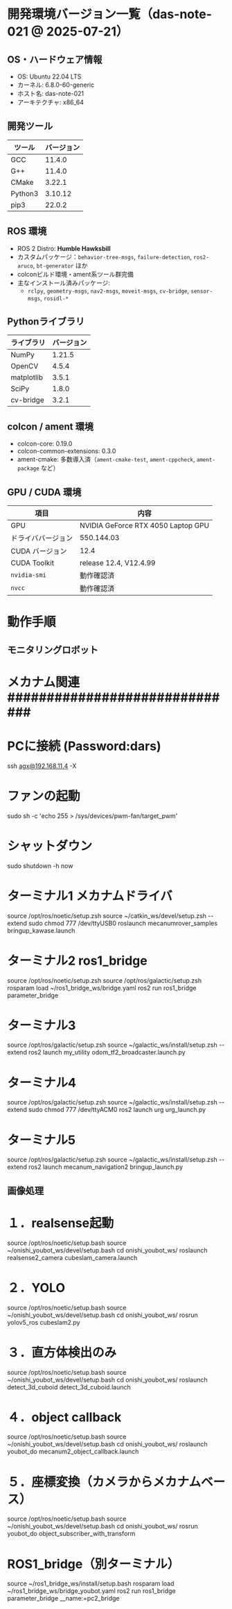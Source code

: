 # 開発環境バージョン一覧（das-note-021 @ 2025-07-21）

## OS・ハードウェア情報
- OS: Ubuntu 22.04 LTS
- カーネル: 6.8.0-60-generic
- ホスト名: das-note-021
- アーキテクチャ: x86_64

## 開発ツール
| ツール       | バージョン        |
|--------------|-------------------|
| GCC          | 11.4.0            |
| G++          | 11.4.0            |
| CMake        | 3.22.1            |
| Python3      | 3.10.12           |
| pip3         | 22.0.2            |

## ROS 環境
- ROS 2 Distro: **Humble Hawksbill**
- カスタムパッケージ：`behavior-tree-msgs`, `failure-detection`, `ros2-aruco`, `bt-generator` ほか
- colconビルド環境・ament系ツール群完備
- 主なインストール済みパッケージ:
  - `rclpy`, `geometry-msgs`, `nav2-msgs`, `moveit-msgs`, `cv-bridge`, `sensor-msgs`, `rosidl-*`

## Pythonライブラリ
| ライブラリ   | バージョン        |
|--------------|-------------------|
| NumPy        | 1.21.5            |
| OpenCV       | 4.5.4             |
| matplotlib   | 3.5.1             |
| SciPy        | 1.8.0             |
| cv-bridge    | 3.2.1             |

## colcon / ament 環境
- colcon-core: 0.19.0
- colcon-common-extensions: 0.3.0
- ament-cmake: 多数導入済（`ament-cmake-test`, `ament-cppcheck`, `ament-package` など）

## GPU / CUDA 環境
| 項目              | 内容                               |
|-------------------|------------------------------------|
| GPU               | NVIDIA GeForce RTX 4050 Laptop GPU |
| ドライババージョン | 550.144.03                         |
| CUDA バージョン   | 12.4                               |
| CUDA Toolkit      | release 12.4, V12.4.99             |
| `nvidia-smi`      | 動作確認済                         |
| `nvcc`            | 動作確認済                         |

# 動作手順
## モニタリングロボット
# メカナム関連　##############################
# PCに接続 (Password:dars)
<!-- ssh agx@192.168.11.64 -X  -->
ssh agx@192.168.11.4 -X 
# ファンの起動
sudo sh -c 'echo 255 > /sys/devices/pwm-fan/target_pwm'
# シャットダウン
sudo shutdown -h now
# ターミナル1 メカナムドライバ
source /opt/ros/noetic/setup.zsh
source ~/catkin_ws/devel/setup.zsh --extend
sudo chmod 777 /dev/ttyUSB0
roslaunch mecanumrover_samples bringup_kawase.launch 
# ターミナル2 ros1_bridge
source /opt/ros/noetic/setup.zsh
source /opt/ros/galactic/setup.zsh
rosparam load ~/ros1_bridge_ws/bridge.yaml
ros2 run ros1_bridge parameter_bridge
# ターミナル3
source /opt/ros/galactic/setup.zsh
source ~/galactic_ws/install/setup.zsh --extend
ros2 launch my_utility odom_tf2_broadcaster.launch.py
# ターミナル4
source /opt/ros/galactic/setup.zsh
source ~/galactic_ws/install/setup.zsh --extend
sudo chmod 777 /dev/ttyACM0
ros2 launch urg urg_launch.py

# ターミナル5
source /opt/ros/galactic/setup.zsh
source ~/galactic_ws/install/setup.zsh --extend
ros2 launch mecanum_navigation2 bringup_launch.py

## 画像処理
# １．realsense起動
source /opt/ros/noetic/setup.bash
source ~/onishi_youbot_ws/devel/setup.bash
cd onishi_youbot_ws/
roslaunch realsense2_camera cubeslam_camera.launch
# ２．YOLO
source /opt/ros/noetic/setup.bash
source ~/onishi_youbot_ws/devel/setup.bash
cd onishi_youbot_ws/
rosrun yolov5_ros cubeslam2.py
# ３．直方体検出のみ
source /opt/ros/noetic/setup.bash
source ~/onishi_youbot_ws/devel/setup.bash
cd onishi_youbot_ws/
roslaunch detect_3d_cuboid detect_3d_cuboid.launch
# ４．object callback
source /opt/ros/noetic/setup.bash
source ~/onishi_youbot_ws/devel/setup.bash
cd onishi_youbot_ws/
roslaunch youbot_do mecanum2_object_callback.launch
# ５．座標変換（カメラからメカナムベース）
source /opt/ros/noetic/setup.bash
source ~/onishi_youbot_ws/devel/setup.bash
cd onishi_youbot_ws/
rosrun youbot_do object_subscriber_with_transform 
# ROS1_bridge（別ターミナル）
source ~/ros1_bridge_ws/install/setup.bash
rosparam load ~/ros1_bridge_ws/bridge_youbot.yaml
ros2 run ros1_bridge parameter_bridge __name:=pc2_bridge
